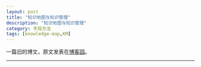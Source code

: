 ```yaml
---
layout: post
title: "知识地图与知识管理"
description: "知识地图与知识管理"
category: 手段方法
tags: [knowledge-map,KM]
---
```


一篇旧的博文，原文发表在[博客园](http://www.cnblogs.com/holbrook/archive/2012/11/04/2753533.html)。


---